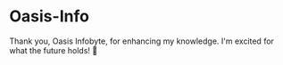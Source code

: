 # Oasis-Info
Thank you, Oasis Infobyte, for enhancing my knowledge. I'm excited for what the future holds! 💫
